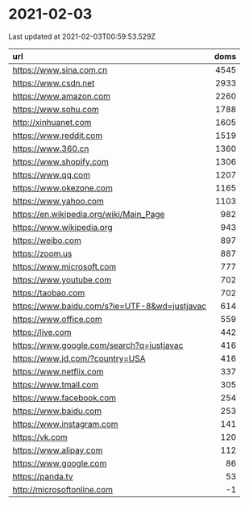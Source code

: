 # 2021-02-03

<!-- BEGIN -->
Last updated at 2021-02-03T00:59:53.529Z

url | doms
:- | -:
https://www.sina.com.cn | 4545
https://www.csdn.net | 2933
https://www.amazon.com | 2260
https://www.sohu.com | 1788
http://xinhuanet.com | 1605
https://www.reddit.com | 1519
https://www.360.cn | 1360
https://www.shopify.com | 1306
https://www.qq.com | 1207
https://www.okezone.com | 1165
https://www.yahoo.com | 1103
https://en.wikipedia.org/wiki/Main_Page | 982
https://www.wikipedia.org | 943
https://weibo.com | 897
https://zoom.us | 887
https://www.microsoft.com | 777
https://www.youtube.com | 702
https://taobao.com | 702
https://www.baidu.com/s?ie=UTF-8&wd=justjavac | 614
https://www.office.com | 559
https://live.com | 442
https://www.google.com/search?q=justjavac | 416
https://www.jd.com/?country=USA | 416
https://www.netflix.com | 337
https://www.tmall.com | 305
https://www.facebook.com | 254
https://www.baidu.com | 253
https://www.instagram.com | 141
https://vk.com | 120
https://www.alipay.com | 112
https://www.google.com | 86
https://panda.tv | 53
http://microsoftonline.com | -1
<!-- END -->

